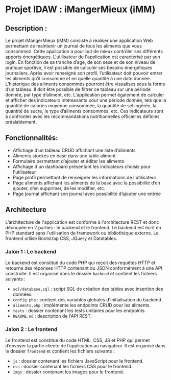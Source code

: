 # Projet IDAW : iMangerMieux (iMM)
## Description :
Le projet iMangerMieux (iMM) consiste à réaliser une application Web permettant de maintenir un journal de tous les aliments que vous consommez. Cette application a pour but de mieux contrôler ses différents apports énergétiques. L'utilisateur de l'application est caractérisé par son login. En fonction de sa tranche d’age, de son sexe et de son niveau de pratique sportive, il est possible de calculer ses besoins énergétiques journaliers. Après avoir renseigné son profil, l’utilisateur doit pouvoir entrer les aliments qu’il consomme et en quelle quantité à une date donnée. L’historique des aliments consommés pourront être visualisés sous la forme d’un tableau. Il doit être possible de filtrer ce tableau sur une période donnée, par type d’aliment, etc. L'application permet également de calculer et afficher des indicateurs intéressants pour une période donnée, tels que la quantité de calories moyenne consommée, la quantité de sel ingérée, la quantité de sucre, le type d’aliments consommés, etc. Ces indicateurs sont à confronter avec les recommandations nutritionnelles officielles définies préalablement. 

## Fonctionnalités:
- Affichage d’un tableau CRUD affichant une liste d’aliments
- Aliments stockés en base dans une table aliment
- Formulaire permettant d’ajouter et éditer les aliments
- Affichage d'un dashboard présentant les indicateurs choisis pour l'utilisateur
- Page profil permettant de renseigner les informations de l'utilisateur
- Page aliments affichant les aliments de la base avec la possibilité d’en ajouter, d’en supprimer, de les modifier, etc.
- Page journal affichant son journal avec possibilité d’ajouter une entrée

## Architecture
L’architecture de l'application est conforme à l'architecture REST et donc découpée en 2 parties : le backend et le frontend. Le backend est écrit en PHP standard sans l'utilisation de framework ou bibliothèque externe. Le frontend utilise Bootstrap CSS, JQuery et Datatables.

### Jalon 1 : Le backend
Le backend est constitué du code PHP qui reçoit des requêtes HTTP et retourne des réponses HTTP contenant du JSON conformément à une API construite. Il est organisé dans le dossier `backend` et contient les fichiers suivants :

- `sql/database.sql` : script SQL de création des tables avec insertion des données.
- `config.php` : contient des variables globales d'initialisation du backend.
- `aliments.php` : implémente les endpoints CRUD pour les aliments.
- `tests` : dossier contenant les tests unitaires pour les endpoints.
- `README.md` : description de l'API REST.

### Jalon 2 : Le frontend
Le frontend est constitué du code HTML, CSS, JS et PHP qui permet d’envoyer la partie cliente de l’application au navigateur. Il est organisé dans le dossier `frontend` et contient les fichiers suivants :

- `js` : dossier contenant les fichiers JavaScript pour le frontend.
- `css` : dossier contenant les fichiers CSS pour le frontend.
- `imgs` : dossier contenant les images pour le frontend.